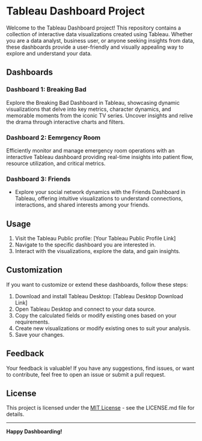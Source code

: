 # Tableau Dashboard Project

Welcome to the Tableau Dashboard project! This repository contains a collection of interactive data visualizations created using Tableau. Whether you are a data analyst, business user, or anyone seeking insights from data, these dashboards provide a user-friendly and visually appealing way to explore and understand your data.

## Dashboards

### Dashboard 1: Breaking Bad
  Explore the Breaking Bad Dashboard in Tableau, showcasing dynamic visualizations that delve into key metrics, character dynamics, and memorable moments from the iconic TV series. Uncover insights and relive the drama through interactive charts and filters.
  

### Dashboard 2: Eemrgency Room
Efficiently monitor and manage emergency room operations with an interactive Tableau dashboard providing real-time insights into patient flow, resource utilization, and critical metrics.

### Dashboard 3: Friends
  - Explore your social network dynamics with the Friends Dashboard in Tableau, offering intuitive visualizations to understand connections, interactions, and shared interests among your friends.

## Usage

1. Visit the Tableau Public profile: [Your Tableau Public Profile Link]
2. Navigate to the specific dashboard you are interested in.
3. Interact with the visualizations, explore the data, and gain insights.

## Customization

If you want to customize or extend these dashboards, follow these steps:

1. Download and install Tableau Desktop: [Tableau Desktop Download Link]
2. Open Tableau Desktop and connect to your data source.
3. Copy the calculated fields or modify existing ones based on your requirements.
4. Create new visualizations or modify existing ones to suit your analysis.
5. Save your changes.

## Feedback

Your feedback is valuable! If you have any suggestions, find issues, or want to contribute, feel free to open an issue or submit a pull request.

## License

This project is licensed under the [MIT License](LICENSE.md) - see the LICENSE.md file for details.

---

**Happy Dashboarding!**
